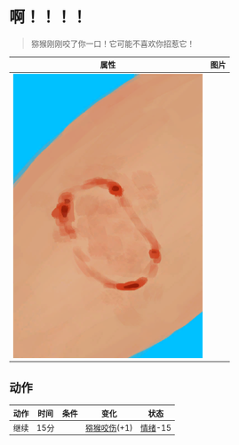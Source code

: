 # 啊！！！！  
> 猕猴刚刚咬了你一口！它可能不喜欢你招惹它！  
  
  属性  |   图片   
 ----  |  ----:   
   |  ![](Sprite/MacaqueBite.png)   
  
## 动作  
动作  |  时间  |  条件  |  变化  |  状态  
----  |  ----  |  ----  |  ----  |  ----  
继续<br>  |  15分  |    |  [猕猴咬伤](W_MacaqueBite.md)(+1)<br>  |  [情绪](Morale.md)-15  
